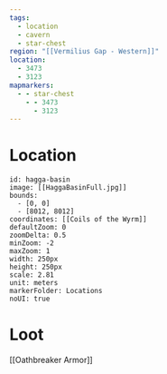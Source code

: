 ```yaml
---
tags:
  - location
  - cavern
  - star-chest
region: "[[Vermilius Gap - Western]]"
location:
  - 3473
  - 3123
mapmarkers:
  - - star-chest
    - - 3473
      - 3123
---
```

# Location
```leaflet
id: hagga-basin
image: [[HaggaBasinFull.jpg]]
bounds:
  - [0, 0]
  - [8012, 8012]
coordinates: [[Coils of the Wyrm]]
defaultZoom: 0
zoomDelta: 0.5
minZoom: -2
maxZoom: 1
width: 250px
height: 250px
scale: 2.81
unit: meters
markerFolder: Locations
noUI: true
```
# Loot
[[Oathbreaker Armor]]
